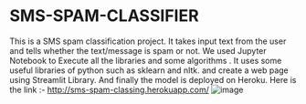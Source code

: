 # SMS-SPAM-CLASSIFIER
This is a SMS spam classification project. It takes input text from the user and tells whether the text/message is spam or not.﻿ We used Jupyter Notebook to Execute all the libraries and some algorithms . It uses some useful libraries of python such as sklearn and nltk. and create a web page using Streamlit Library. 
And finally the model is deployed on Heroku.
Here is the link :-
http://sms-spam-classing.herokuapp.com/
![image](https://github.com/aniket-singh8299/SMS-SPAM-CLASSIFIER/assets/89138903/c37e66e7-9376-4d52-8ecd-3fc97905f7ef)
